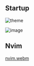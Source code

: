 ## Startup
![theme](https://github.com/user-attachments/assets/e66df2b2-fc69-4bcf-8b34-1f78e51486d0)

![image](https://github.com/user-attachments/assets/112c734d-6906-49d3-9850-cf39ff648b09)

## Nvim

[nvim.webm](https://github.com/user-attachments/assets/d3be9fc9-7509-40a8-ba8c-d7773ee8a5b3)
